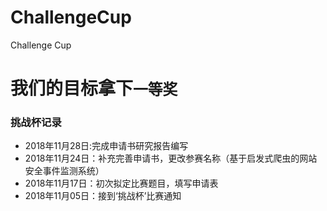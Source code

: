 # ChallengeCup
Challenge Cup

# 我们的目标拿下`一等奖`



### 挑战杯记录

* 2018年11月28日:完成申请书研究报告编写
* 2018年11月24日：补充完善申请书，更改参赛名称（基于启发式爬虫的网站安全事件监测系统）
* 2018年11月17日：初次拟定比赛题目，填写申请表
* 2018年11月05日：接到‘挑战杯’比赛通知


